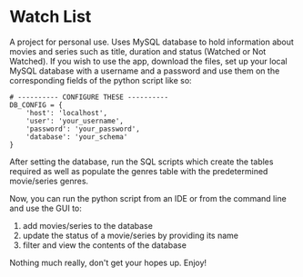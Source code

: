# Watch List

A project for personal use. 
Uses MySQL database to hold information about movies and series such as title, duration and status (Watched or Not Watched).
If you wish to use the app, download the files, set up your local MySQL database with a username and a password and use them
on the corresponding fields of the python script like so:

    # ---------- CONFIGURE THESE ----------
    DB_CONFIG = {
        'host': 'localhost',
        'user': 'your_username', 
        'password': 'your_password', 
        'database': 'your_schema' 
    }

After setting the database, run the SQL scripts which create the tables required as well as populate the genres table
with the predetermined movie/series genres.

Now, you can run the python script from an IDE or from the command line and use the GUI to:

1) add movies/series to the database
2) update the status of a movie/series by providing its name
3) filter and view the contents of the database

Nothing much really, don't get your hopes up. Enjoy!
